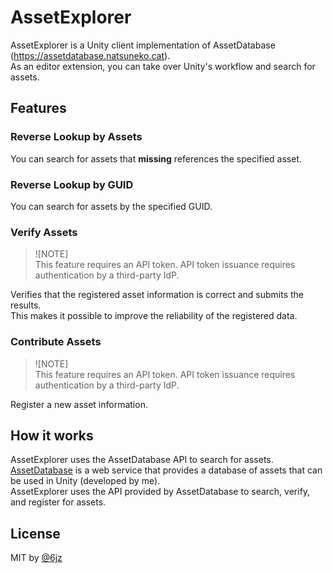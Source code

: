 # AssetExplorer

AssetExplorer is a Unity client implementation of AssetDatabase (https://assetdatabase.natsuneko.cat).  
As an editor extension, you can take over Unity's workflow and search for assets.

## Features

### Reverse Lookup by Assets

You can search for assets that **missing** references the specified asset.

### Reverse Lookup by GUID

You can search for assets by the specified GUID.

### Verify Assets

> ![NOTE]  
> This feature requires an API token. API token issuance requires authentication by a third-party IdP.

Verifies that the registered asset information is correct and submits the results.  
This makes it possible to improve the reliability of the registered data.

### Contribute Assets

> ![NOTE]  
> This feature requires an API token. API token issuance requires authentication by a third-party IdP.

Register a new asset information.

## How it works

AssetExplorer uses the AssetDatabase API to search for assets.  
[AssetDatabase](https://assetdatabase.natsuneko.cat) is a web service that provides a database of assets that can be used in Unity (developed by me).  
AssetExplorer uses the API provided by AssetDatabase to search, verify, and register for assets.

## License

MIT by [@6jz](https://twitter.com/6jz)
